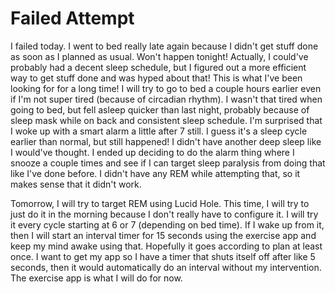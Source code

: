 # Failed Attempt

I failed today. I went to bed really late again because I didn't get stuff done as soon as I planned as usual. Won't happen tonight! Actually, I could've probably had a decent sleep schedule, but I figured out a more efficient way to get stuff done and was hyped about that! This is what I've been looking for for a long time! I will try to go to bed a couple hours earlier even if I'm not super tired (because of circadian rhythm). I wasn't that tired when going to bed, but fell asleep quicker than last night, probably because of sleep mask while on back and consistent sleep schedule. I'm surprised that I woke up with a smart alarm a little after 7 still. I guess it's a sleep cycle earlier than normal, but still happened! I didn't have another deep sleep like I would've thought. I ended up deciding to do the alarm thing where I snooze a couple times and see if I can target sleep paralysis from doing that like I've done before. I didn't have any REM while attempting that, so it makes sense that it didn't work.

Tomorrow, I will try to target REM using Lucid Hole. This time, I will try to just do it in the morning because I don't really have to configure it. I will try it every cycle starting at 6 or 7 (depending on bed time). If I wake up from it, then I will start an interval timer for 15 seconds using the exercise app and keep my mind awake using that. Hopefully it goes according to plan at least once. I want to get my app so I have a timer that shuts itself off after like 5 seconds, then it would automatically do an interval without my intervention. The exercise app is what I will do for now. 

